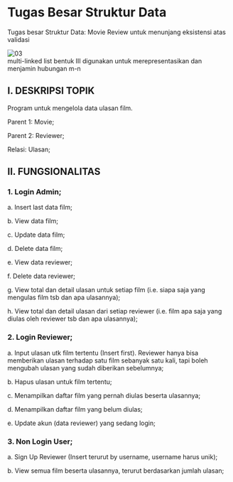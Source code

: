 # Tugas Besar Struktur Data
Tugas besar Struktur Data: Movie Review untuk menunjang eksistensi atas validasi
<br>

![03](https://user-images.githubusercontent.com/13241336/36650941-b240fd3c-1ad8-11e8-98ac-3b67ff175467.png)<br>
multi-linked list bentuk III digunakan untuk merepresentasikan dan menjamin hubungan m-n<br>

## I. DESKRIPSI TOPIK
Program untuk mengelola data ulasan film.

Parent 1: Movie;

Parent 2: Reviewer;

Relasi: Ulasan;

## II. FUNGSIONALITAS
### 1. Login Admin;

a. Insert last data film;

b. View data film;

c. Update data film;

d. Delete data film;

e. View data reviewer;

f. Delete data reviewer;

g. View total dan detail ulasan untuk setiap film (i.e. siapa saja yang mengulas film tsb dan apa
ulasannya);

h. View total dan detail ulasan dari setiap reviewer (i.e. film apa saja yang diulas oleh reviewer tsb
dan apa ulasannya);


### 2. Login Reviewer;

a. Input ulasan utk film tertentu (Insert first). Reviewer hanya bisa memberikan ulasan terhadap
satu film sebanyak satu kali, tapi boleh mengubah ulasan yang sudah diberikan sebelumnya;

b. Hapus ulasan untuk film tertentu;

c. Menampilkan daftar film yang pernah diulas beserta ulasannya;

d. Menampilkan daftar film yang belum diulas;

e. Update akun (data reviewer) yang sedang login;


### 3. Non Login User;

a. Sign Up Reviewer (Insert terurut by username, username harus unik);

b. View semua film beserta ulasannya, terurut berdasarkan jumlah ulasan;

